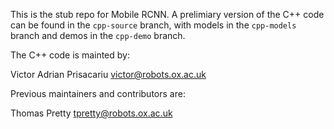 This is the stub repo for Mobile RCNN. A prelimiary version of the C++ code can be found in the `cpp-source` branch, with models in the `cpp-models` branch and demos in the `cpp-demo` branch.

The C++ code is mainted by:

  Victor Adrian Prisacariu <victor@robots.ox.ac.uk>
  
Previous maintainers and contributors are:

  Thomas Pretty <tpretty@robots.ox.ac.uk>
